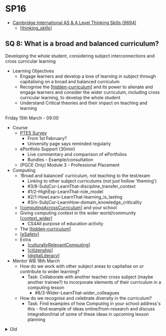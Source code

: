 SP16
====



* [Cambridge International AS & A Level Thinking Skills (9694) ](https://www.cambridgeinternational.org/programmes-and-qualifications/cambridge-international-as-and-a-level-thinking-skills-9694/)
  * [[thinking_skills]]


SQ 8: What is a broad and balanced curriculum?
-----------------------------------------------

Developing the whole student, considering subject interconnections and cross curricular learning

* Learning Objectives
    * Engage learners and develop a love of learning in subject through capitalising on a broad and balanced curriculum
    * Recognise the [[hidden-curriculum]] and its power to alienate and engage learners and consider the wider curriculum, including cross curricular learning, to develop the whole student
    * Understand Critical theories and their impact on teaching and learning 


Friday 15th March - 09:00

* Course
  * [PTES Survey](https://secure.canterbury.ac.uk/studentsurveyrouter)
    * From 1st February?
    * University page says reminded regularly
  * ePortfolio Support (30min)
    * Live commentary and comparison of ePortfolios
    * Bundles - Example/consultation
  * (PGCE Only) Module 3 - Professional Placement
* Computing
    * ‘Broad and balanced’ curriculum, not teaching to the test/exam
        * Linking to other subject curriculums (not just hollow 'theming')
        * #3/8-SubjCur-LearnThat-discipline_transfer_context
        * #1/2-HighExp-LearnThat-role_model
        * #2/1-HowLearn-LearnThat-learning_is_lasting
        * #3/n-SubjCur-LearnHow-domain_knowledge_criticality
    * [[computingAcrossCurriculum]] and your school
    * Giving computing context in the wider world/community [[context_wider]]
      * CS4All purpose of education activity
    * The [[hidden-curriculum]]
    * [[eSafety]]
    * Extra
      * [[culturallyRelevantComputing]]
      * [[citizenship]]
      * [[digitalLiteracy]]
* Mentor WB 18th March
    * How do we work with other subject areas to capitalise on or contribute to wider learning?
        * Task: Collaborate with another teacher cross subject (maybe another trainee?) to incorporate elements of their curriculum in a computing lesson
            * #8/3-Wider-LearnThat-wider_colleagues
    * How do we recognise and celebrate diversity in the curriculum?
        * Task: Find examples of how Computing in your school address's this - find example of ideas online/from-research and discuss integration/trial of some of these ideas in upcoming lesson planning



<details>
<summary>Old</summary>

Old
===


Today Overview
---------------

* [[computingAcrossCurriculum]]
    * Broad and Balanced? (15min intro)
    * Education Inspection Framework (30min)
    * Other subject curriculums (30min)
    * Big question lesson demo - Anaglyph (1 hour)
    * Design a cross-curricular/board-and-balanced lesson - (1 hour)
    * Datablast - wall o links - amazing (1 hour)
    * DNA (regex)
    * [GitPod Example](https://github.com/calaldees/GitPodExample) - plotly and pillow (30min)
* More
    * MRI viewer?
    * [[citizenship]]
    * [[digitalLiteracy]]
* Bundle Overview (15min)


PGCE Module 3 - Professional Practice
--------
* "What for effective teaching and learning in my context"
* Presentation
* Use their 'placement'/practice to answers the question
* Rubric
  * Addressing the question
  * Use of Literature/Reading
  * Conclusions
  * Communication and Expression

<details>

* [Blackboard](https://learn.canterbury.ac.uk/ultra/courses/_20405_1/outline)
* Not having teaching assigned to it. EP Evenings?
* [draft rubric](https://cccu.sharepoint.com/:w:/r/sites/SecondaryEducation2223/_layouts/15/WopiFrame2.aspx?action=edit&sourcedoc=%7B8f7e0a13-f820-41bc-8c56-d9a93a55c3b9%7D&wdOrigin=TEAMS-ELECTRON.teams.mw&wdExp=TEAMS-CONTROL&wdhostclicktime=1678959313876&web=1)
* Some presentations 'recorded' - standardise 'before' double (person) marking
</details>


Next/Future
----
* Next session SP17
  * PPD2
  * Epistemic Insight (more information to follow)
* Easter --
* SP18 (21st April!!)
  * KS5
* SPR3 Due



<details>
<summary>Unsorted</summary>

Citizenship
FBV
Diversity
Primary transition
School trips

Creativity
Opportunity

Local context
Links to other subjects
project
intentions behind curriculum
Transferable skills
  communication
Pastoral (vertical/mentoring)

Literacy/numeracy policy in subject
Work with other subjects
Feedback from students
health and wellbeing
</details>

</details>

[//begin]: # "Autogenerated link references for markdown compatibility"
[thinking_skills]: thinking_skills.md "Thinking Skills"
[hidden-curriculum]: hidden-curriculum.md "Hidden Curriculum"
[computingAcrossCurriculum]: computingAcrossCurriculum.md "Computing Across the Curriculum"
[context_wider]: context_wider.md "Context"
[eSafety]: eSafety.md "eSafety"
[culturallyRelevantComputing]: culturallyRelevantComputing.md "Culturally Relevant Computing"
[citizenship]: citizenship.md "Citizenship"
[digitalLiteracy]: digitalLiteracy.md "Digital Literacy"
[//end]: # "Autogenerated link references"